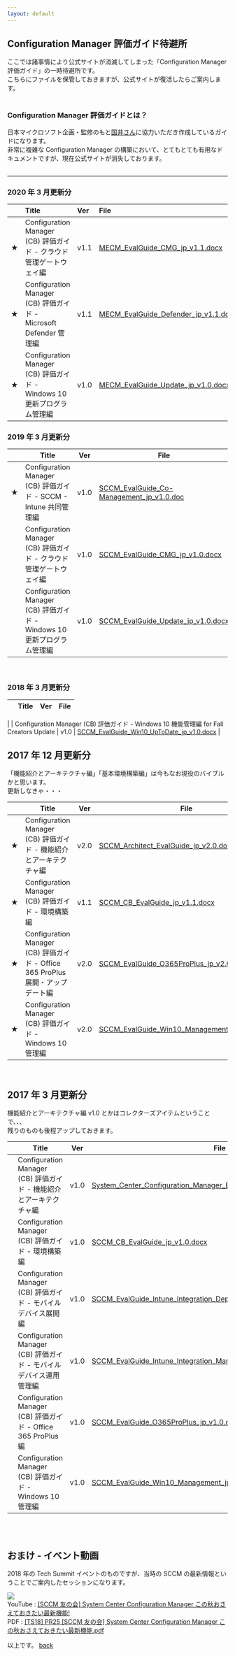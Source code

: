 ```yaml
---
layout: default
---
```


## Configuration Manager 評価ガイド待避所
ここでは諸事情により公式サイトが消滅してしまった「Configuration Manager 評価ガイド」の一時待避所です。<br>
こちらにファイルを保管しておきますが、公式サイトが復活したらご案内します。
<br>
<br>

### Configuration Manager 評価ガイドとは？
日本マイクロソフト企画・監修のもと[国井さん](https://azuread.net/)に協力いただき作成しているガイドになります。<br>
非常に複雑な Configuration Manager の構築において、とてもとても有用なドキュメントですが、現在公式サイトが消失しております。<br>
<br>

* * *

### 2020 年 3 月更新分

| | Title | Ver | File |
|:---- |:---- |:---- |:---- |
| ★ | Configuration Manager (CB) 評価ガイド - クラウド管理ゲートウェイ編 | v1.1 | [MECM_EvalGuide_CMG_jp_v1.1.docx](https://github.com/takuyaot01/cmdocs/raw/main/MECM_EvalGuide_CMG_jp_v1.1.docx) |
| ★ | Configuration Manager (CB) 評価ガイド - Microsoft Defender 管理編 | v1.1 | [MECM_EvalGuide_Defender_jp_v1.1.docx](https://github.com/takuyaot01/cmdocs/raw/main/MECM_EvalGuide_Defender_jp_v1.1.docx) |
| ★ | Configuration Manager (CB) 評価ガイド - Windows 10 更新プログラム管理編 | v1.0 | [MECM_EvalGuide_Update_jp_v1.0.docx](https://github.com/takuyaot01/cmdocs/raw/main/MECM_EvalGuide_Update_jp_v1.0.docx) |

### 2019 年 3 月更新分

| | Title | Ver | File |
| ---- | ---- | ---- | ---- |
| ★ | Configuration Manager (CB) 評価ガイド - SCCM - Intune 共同管理編 | v1.0 | [SCCM_EvalGuide_Co-Management_jp_v1.0.doc](https://github.com/takuyaot01/cmdocs/raw/main/SCCM_EvalGuide_Co-Management_jp_v1.0.docx) |
| |Configuration Manager (CB) 評価ガイド - クラウド管理ゲートウェイ編 | v1.0 | [SCCM_EvalGuide_CMG_jp_v1.0.docx](https://github.com/takuyaot01/cmdocs/raw/main/SCCM_EvalGuide_CMG_jp_v1.0.docx) |
| | Configuration Manager (CB) 評価ガイド - Windows 10 更新プログラム管理編 | v1.0 | [SCCM_EvalGuide_Update_jp_v1.0.docx](https://github.com/takuyaot01/cmdocs/raw/main/SCCM_EvalGuide_Update_jp_v1.0.docx) |
<br>

### 2018 年 3 月更新分
| | Title | Ver | File |
| ---- | ---- | ---- | ---- |

| | Configuration Manager (CB) 評価ガイド - Windows 10 機能管理編 for Fall Creators Update | v1.0 | [SCCM_EvalGuide_Win10_UpToDate_jp_v1.0.docx](https://github.com/takuyaot01/cmdocs/raw/main/SCCM_EvalGuide_Win10_UpToDate_jp_v1.0.docx) |
<br>

## 2017 年 12 月更新分

「機能紹介とアーキテクチャ編」「基本環境構築編」は今もなお現役のバイブルかと思います。<br>
更新しなきゃ・・・<br>

| | Title | Ver | File |
| ---- | ---- | ---- | ---- |
| ★ | Configuration Manager (CB) 評価ガイド - 機能紹介とアーキテクチャ編 | v2.0 | [SCCM_Architect_EvalGuide_jp_v2.0.docx](https://github.com/takuyaot01/cmdocs/raw/main/SCCM_Architect_EvalGuide_jp_v2.0.docx) |
| ★ | Configuration Manager (CB) 評価ガイド - 環境構築編 | v1.1 | [SCCM_CB_EvalGuide_jp_v1.1.docx](https://github.com/takuyaot01/cmdocs/raw/main/SCCM_CB_EvalGuide_jp_v1.1.docx) |
| ★ | Configuration Manager (CB) 評価ガイド - Office 365 ProPlus 展開・アップデート編 | v2.0 | [SCCM_EvalGuide_O365ProPlus_jp_v2.0.docx](https://github.com/takuyaot01/cmdocs/raw/main/SCCM_EvalGuide_O365ProPlus_jp_v2.0.docx)
| ★ | Configuration Manager (CB) 評価ガイド - Windows 10 管理編 | v2.0 | [SCCM_EvalGuide_Win10_Management_jp_v2.0.docx](https://github.com/takuyaot01/cmdocs/raw/main/SCCM_EvalGuide_Win10_Management_jp_v2.0.docx) |
<br>

## 2017 年 3 月更新分
機能紹介とアーキテクチャ編 v1.0 とかはコレクターズアイテムということで、、、<br>
残りのものも後程アップしておきます。<br>

| | Title | Ver | File |
| ---- | ---- | ---- | ---- |
| | Configuration Manager (CB) 評価ガイド - 機能紹介とアーキテクチャ編 | v1.0 | [System_Center_Configuration_Manager_EvalGuide_Architecture_jp_v1.0.docx](https://github.com/takuyaot01/cmdocs/raw/main/System_Center_Configuration_Manager_EvalGuide_Architecture_jp_v1.0.docx) |
| | Configuration Manager (CB) 評価ガイド - 環境構築編 | v1.0 | [SCCM_CB_EvalGuide_jp_v1.0.docx](https://github.com/takuyaot01/cmdocs/raw/main/SCCM_CB_EvalGuide_jp_v1.0.docx) |
| | Configuration Manager (CB) 評価ガイド - モバイル デバイス展開編 | v1.0 | [SCCM_EvalGuide_Intune_Integration_Deployment_jp.docx](https://github.com/takuyaot01/cmdocs/raw/main/SCCM_EvalGuide_Intune_Integration_Deployment_jp.docx) |
| | Configuration Manager (CB) 評価ガイド - モバイル デバイス運用管理編 | v1.0 | [SCCM_EvalGuide_Intune_Integration_Management_jp.docx](https://github.com/takuyaot01/cmdocs/raw/main/SCCM_EvalGuide_Intune_Integration_Management_jp.docx) |
| | Configuration Manager (CB) 評価ガイド - Office 365 ProPlus 編 | v1.0 | [SCCM_EvalGuide_O365ProPlus_jp_v1.0.docx](https://github.com/takuyaot01/cmdocs/raw/main/SCCM_EvalGuide_O365ProPlus_jp_v1.0.docx) |
| | Configuration Manager (CB) 評価ガイド - Windows 10 管理編 | v1.0 | [SCCM_EvalGuide_Win10_Management_jp_v1.0.docx](https://github.com/takuyaot01/cmdocs/raw/main/SCCM_EvalGuide_Win10_Management_jp_v1.0.docx) |
<br>
<br>

## おまけ - イベント動画
2018 年の Tech Summit イベントのものですが、当時の SCCM の最新情報ということでご案内したセッションになります。

[<img src="https://img.youtube.com/vi/U8CUI3NJEfE/0.jpg">](https://youtu.be/U8CUI3NJEfE)<br>
YouTube : [[SCCM 友の会] System Center Configuration Manager この秋おさえておきたい最新機能!](https://youtu.be/U8CUI3NJEfE)<br>
PDF : [[TS18] PR25  [SCCM 友の会] System Center Configuration Manager この秋おさえておきたい最新機能.pdf](https://github.com/takuyaot01/cmdocs/blob/main/%5BTS18%5D%20PR25%20%20%5BSCCM%20%E5%8F%8B%E3%81%AE%E4%BC%9A%5D%20System%20Center%20Configuration%20Manager%20%E3%81%93%E3%81%AE%E7%A7%8B%E3%81%8A%E3%81%95%E3%81%88%E3%81%A6%E3%81%8A%E3%81%8D%E3%81%9F%E3%81%84%E6%9C%80%E6%96%B0%E6%A9%9F%E8%83%BD.pdf)

以上です。
[back](./)

